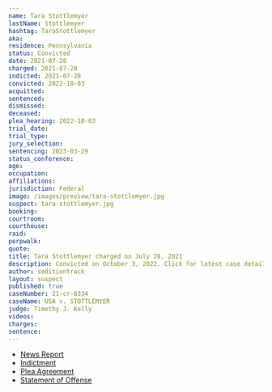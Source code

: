```yaml
---
name: Tara Stottlemyer
lastName: Stottlemyer
hashtag: TaraStottlemyer
aka:
residence: Pennsylvania
status: Convicted
date: 2021-07-28
charged: 2021-07-28
indicted: 2021-07-28
convicted: 2022-10-03
acquitted:
sentenced:
dismissed:
deceased:
plea_hearing: 2022-10-03
trial_date:
trial_type:
jury_selection:
sentencing: 2023-03-29
status_conference:
age:
occupation:
affiliations:
jurisdiction: Federal
image: /images/preview/tara-stottlemyer.jpg
suspect: tara-stottlemyer.jpg
booking:
courtroom:
courthouse:
raid:
perpwalk:
quote:
title: Tara Stottlemyer charged on July 28, 2021
description: Convicted on October 3, 2022. Click for latest case details.
author: seditiontrack
layout: suspect
published: true
caseNumber: 21-cr-0334
caseName: USA v. STOTTLEMYER
judge: Timothy J. Kelly
videos:
charges:
sentence:
---
```

- [News Report](https://www.theintelligencer.net/news/community/2021/09/wife-of-former-wheeling-man-charged-in-capitol-riot-also-arrested/)
- [Indictment](https://www.justice.gov/usao-dc/case-multi-defendant/file/1473431/download)
- [Plea Agreement](https://www.justice.gov/usao-dc/case-multi-defendant/file/1540336/download)
- [Statement of Offense](https://www.justice.gov/usao-dc/case-multi-defendant/file/1540341/download)
